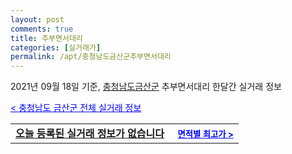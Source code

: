 ```yaml
---
layout: post
comments: true
title: 추부면서대리
categories: [실거래가]
permalink: /apt/충청남도금산군추부면서대리
---
```


2021년 09월 18일 기준, <a href="/apt/충청남도금산군">충청남도금산군</a> 추부면서대리 한달간 실거래 정보

<a style="color: blue;" href="/apt/충청남도금산군">< 충청남도 금산군 전체 실거래 정보</a>
<!---- start ---->
<table>
  <tr>
    <td colspan="4" style="font-weight: bold;"><a href="/apt/충청남도금산군추부면서대리{name_without_space}">오늘 등록된 실거래 정보가 없습니다</a> &nbsp;&nbsp;&nbsp; <a style="color: blue; font-size: smaller;" href="/apt/충청남도금산군추부면서대리{name_without_space}">면적별 최고가 ></a></td>
  </tr>
    
</table>
<!---- end ---->
    